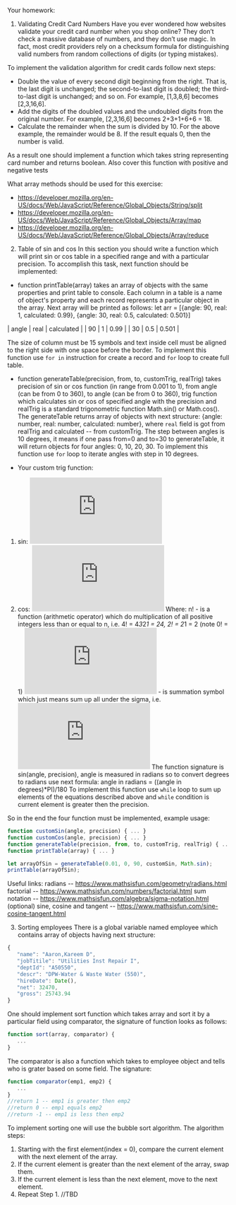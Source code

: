 Your homework:

1. Validating Credit Card Numbers
Have you ever wondered how websites validate your credit card
number when you shop online? They don’t check a massive database
of numbers, and they don’t use magic. In fact, most credit providers
rely on a checksum formula for distinguishing valid numbers from
random collections of digits (or typing mistakes).

To implement the validation algorithm for
credit cards follow next steps:

- Double the value of every second digit beginning from the right.
That is, the last digit is unchanged; the second-to-last digit is doubled; the third-to-last digit is unchanged; and so on. For example,
[1,3,8,6] becomes [2,3,16,6].
- Add the digits of the doubled values and the undoubled digits from the original number. For example, [2,3,16,6] becomes
2+3+1+6+6 = 18.
- Calculate the remainder when the sum is divided by 10. For the
above example, the remainder would be 8.
If the result equals 0, then the number is valid.

As a result one should implement a function which takes string representing card number and returns boolean.
Also cover this function with positive and negative tests

What array methods should be used for this exercise:
- https://developer.mozilla.org/en-US/docs/Web/JavaScript/Reference/Global_Objects/String/split
- https://developer.mozilla.org/en-US/docs/Web/JavaScript/Reference/Global_Objects/Array/map
- https://developer.mozilla.org/en-US/docs/Web/JavaScript/Reference/Global_Objects/Array/reduce

2. Table of sin and cos
In this section you should write a function which will print sin or cos table in a specified range and with a particular precision.
To accomplish this task, next function should be implemented:
-  function printTable(array) takes an array of objects with the same properties and print table to console.
Each column in a table is a name of object's property and each record represents a particular object in the array.
Next array will be printed as follows:
let arr = [{angle: 90, real: 1, calculated: 0.99}, {angle: 30, real: 0.5, calculated: 0.501}]
>
|         angle |          real |    calculated |
|            90 |             1 |          0.99 |
|            30 |           0.5 |         0.501 |

The size of column must be 15 symbols and text inside cell must be aligned to the right side with one space before the border.
To implement this function use `for in` instruction for create a record and `for` loop to create full table.

- function generateTable(precision, from, to, customTrig, realTrig) takes precision of sin or cos function (in range from 0.001 to 1),
from angle (can be from 0 to 360), to angle (can be from 0 to 360), trig function which calculates sin or cos of specified angle with the precision and
realTrig is a standard trigonometric function Math.sin() or Math.cos().
 The generateTable returns array of objects with next structure: {angle: number, real: number, calculated: number}, where `real` field is got from realTrig and
 calculated -- from customTrig.
 The step between angles is 10 degrees, it means if one pass from=0 and to=30 to generateTable, it will return objects for four angles: 0, 10, 20, 30.
 To implement this function use `for` loop to iterate angles with step in 10 degrees.

- Your custom trig function:
1) sin: ![sin-equation](http://www.sciweavers.org/tex2img.php?eq=%5Csum_%7Bi%3D0%7D%5E%7Bn%7D%20%28-1%29%5E%7Bi%7D%2A%5Cfrac%7Bx%5E%7B2i%2B1%7D%7D%7B%282i%2B1%29%21%7D&bc=White&fc=Black&im=jpg&fs=12&ff=arev&edit=)
2) cos: ![cos-equation](http://www.sciweavers.org/tex2img.php?eq=%5Csum_%7Bi%3D0%7D%5E%7Bn%7D%20%28-1%29%5E%7Bi%7D%2A%5Cfrac%7Bx%5E%7B2i%7D%7D%7B%282i%29%21%7D&bc=White&fc=Black&im=jpg&fs=12&ff=arev&edit=)
 Where:
  n! - is a function (arithmetic operator) which do multiplication of  all positive integers less than or equal to n, i.e. 4! = 4*3*2*1 = 24, 2! = 2*1 = 2 (note 0! = 1)
  ![sum](http://www.sciweavers.org/tex2img.php?eq=%5Csum_%7Bi%3D0%7D%5E%7Bn%7D%20f%28i%29&bc=White&fc=Black&im=jpg&fs=12&ff=arev&edit=) - is summation symbol which just means sum up all under the sigma, i.e. ![sum-ex-1](http://www.sciweavers.org/tex2img.php?eq=%5Csum_%7Bi%3D0%7D%5E%7B3%7Di%20%3D%200%20%2B%201%20%2B%202%20%2B%203%20%3D%206%20&bc=White&fc=Black&im=jpg&fs=12&ff=arev&edit=)
 The function signature is sin(angle, precision), angle is measured in radians so to convert degrees to radians use next formula: angle in radians = ((angle in degrees)*PI)/180
 To implement this function use `while` loop to sum up elements of the equations described above and `while` condition is current element is greater then the precision.

So in the end the four function must be implemented, example usage:

```javascript
function customSin(angle, precision) { ... }
function customCos(angle, precision) { ... }
function generateTable(precision, from, to, customTrig, realTrig) { ... }
function printTable(array) { ... }

let arrayOfSin = generateTable(0.01, 0, 90, customSin, Math.sin);
printTable(arrayOfSin);
```

Useful links:
radians -- https://www.mathsisfun.com/geometry/radians.html
factorial -- https://www.mathsisfun.com/numbers/factorial.html
sum notation -- https://www.mathsisfun.com/algebra/sigma-notation.html
(optional) sine, cosine and tangent -- https://www.mathsisfun.com/sine-cosine-tangent.html

3. Sorting employees
There is a global variable named employee which contains array of objects having next structure:

```javascript
{
   "name": "Aaron,Kareem D",
   "jobTitile": "Utilities Inst Repair I",
   "deptId": "A50550",
   "descr": "DPW-Water & Waste Water (550)",
   "hireDate": Date(),
   "net": 32470,
   "gross": 25743.94
}
```

One should implement sort function which takes array and sort it by a particular field using comparator, the signature of function looks as follows:
```javascript
function sort(array, comparator) {
   ...
}
```
The comparator is also a function which takes to employee object and tells who is grater based on some field. The signature:

```javascript
function comparator(emp1, emp2) {
   ...
}
//return 1 -- emp1 is greater then emp2
//return 0 -- emp1 equals emp2
//return -1 -- emp1 is less then emp2
```

To implement sorting one will use the bubble sort algorithm.
The algorithm steps:

1. Starting with the first element(index = 0), compare the current element with the next element of the array.
2. If the current element is greater than the next element of the array, swap them.
3. If the current element is less than the next element, move to the next element.
4. Repeat Step 1.
//TBD
